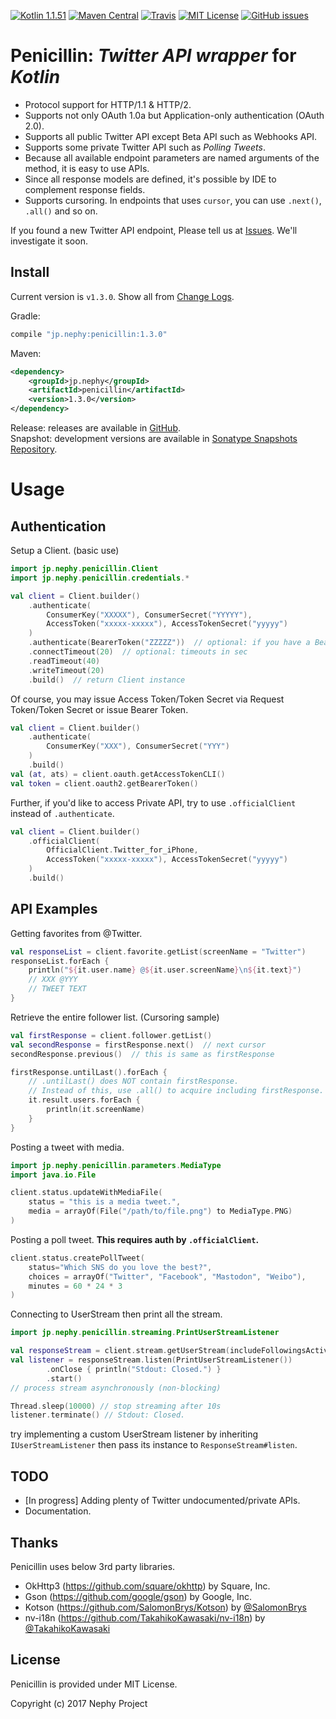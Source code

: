 [![Kotlin 1.1.51](https://img.shields.io/badge/Kotlin-1.1.51-blue.svg)](http://kotlinlang.org)
[![Maven Central](https://img.shields.io/maven-central/v/jp.nephy/penicillin.svg)](https://search.maven.org/#search%7Cga%7C1%7Cg%3A%22jp.nephy%22)
[![Travis](https://img.shields.io/travis/NephyProject/Penicillin.svg)](https://travis-ci.org/NephyProject/Penicillin/builds)
[![MIT License](https://img.shields.io/github/license/NephyProject/Penicillin.svg)](https://github.com/NephyProject/Penicillin/blob/master/LICENSE)
[![GitHub issues](https://img.shields.io/github/issues/NephyProject/Penicillin.svg)](https://github.com/NephyProject/Penicillin/issues)

Penicillin: *Twitter* *API* *wrapper* for *Kotlin*
===========================

- Protocol support for HTTP/1.1 & HTTP/2.
- Supports not only OAuth 1.0a but Application-only authentication (OAuth 2.0).
- Supports all public Twitter API except Beta API such as Webhooks API.
- Supports some private Twitter API such as *Polling* *Tweets*.
- Because all available endpoint parameters are named arguments of the method, it is easy to use APIs.
- Since all response models are defined, it's possible by IDE to complement response fields.
- Supports cursoring. In endpoints that uses `cursor`, you can use `.next()`, `.all()` and so on.

If you found a new Twitter API endpoint, Please tell us at [Issues](https://github.com/NephyProject/Penicillin/issues). We'll investigate it soon.

Install
-------
Current version is `v1.3.0`. Show all from [Change Logs](https://github.com/NephyProject/Penicillin/blob/master/CHANGELOG.md).

Gradle:
```groovy
compile "jp.nephy:penicillin:1.3.0"
```

Maven:
```xml
<dependency>
    <groupId>jp.nephy</groupId>
    <artifactId>penicillin</artifactId>
    <version>1.3.0</version>
</dependency>
```

Release: releases are available in [GitHub](https://github.com/NephyProject/Penicillin/releases).  
Snapshot: development versions are available in [Sonatype Snapshots Repository](https://oss.sonatype.org/content/repositories/snapshots/jp/nephy/penicillin/).

Usage
=====

Authentication
-------------
Setup a Client. (basic use)
```kotlin
import jp.nephy.penicillin.Client
import jp.nephy.penicillin.credentials.*

val client = Client.builder()
    .authenticate(
        ConsumerKey("XXXXX"), ConsumerSecret("YYYYY"),
        AccessToken("xxxxx-xxxxx"), AccessTokenSecret("yyyyy")
    )
    .authenticate(BearerToken("ZZZZZ"))  // optional: if you have a Bearer Token
    .connectTimeout(20)  // optional: timeouts in sec
    .readTimeout(40)
    .writeTimeout(20)
    .build()  // return Client instance
```

Of course, you may issue Access Token/Token Secret via Request Token/Token Secret or issue Bearer Token.
```kotlin
val client = Client.builder()
    .authenticate(
        ConsumerKey("XXX"), ConsumerSecret("YYY")
    )
    .build()
val (at, ats) = client.oauth.getAccessTokenCLI()
val token = client.oauth2.getBearerToken()
```

Further, if you'd like to access Private API, try to use `.officialClient` instead of `.authenticate`.
```kotlin
val client = Client.builder()
    .officialClient(
        OfficialClient.Twitter_for_iPhone,
        AccessToken("xxxxx-xxxxx"), AccessTokenSecret("yyyyy")
    )
    .build()
```

API Examples
-------------
Getting favorites from @Twitter.
```kotlin
val responseList = client.favorite.getList(screenName = "Twitter")
responseList.forEach {
    println("${it.user.name} @${it.user.screenName}\n${it.text}")
    // XXX @YYY
    // TWEET TEXT
}
```


Retrieve the entire follower list. (Cursoring sample)
```kotlin
val firstResponse = client.follower.getList()
val secondResponse = firstResponse.next()  // next cursor
secondResponse.previous()  // this is same as firstResponse

firstResponse.untilLast().forEach {
    // .untilLast() does NOT contain firstResponse.
    // Instead of this, use .all() to acquire including firstResponse.
    it.result.users.forEach {
        println(it.screenName)
    }
}
```


Posting a tweet with media.
```kotlin
import jp.nephy.penicillin.parameters.MediaType
import java.io.File

client.status.updateWithMediaFile(
    status = "this is a media tweet.",
    media = arrayOf(File("/path/to/file.png") to MediaType.PNG)
)
```


Posting a poll tweet. **This requires auth by `.officialClient`.**
```kotlin
client.status.createPollTweet(
    status="Which SNS do you love the best?",
    choices = arrayOf("Twitter", "Facebook", "Mastodon", "Weibo"),
    minutes = 60 * 24 * 3
)
```


Connecting to UserStream then print all the stream.
```kotlin
import jp.nephy.penicillin.streaming.PrintUserStreamListener

val responseStream = client.stream.getUserStream(includeFollowingsActivity = true)
val listener = responseStream.listen(PrintUserStreamListener())
        .onClose { println("Stdout: Closed.") }
        .start()
// process stream asynchronously (non-blocking)

Thread.sleep(10000) // stop streaming after 10s
listener.terminate() // Stdout: Closed.
```
try implementing a custom UserStream listener by inheriting `IUserStreamListener` then pass its instance to `ResponseStream#listen`.


TODO
-------
- [In progress] Adding plenty of Twitter undocumented/private APIs.
- Documentation.


Thanks
---------
Penicillin uses below 3rd party libraries.
- OkHttp3 (https://github.com/square/okhttp) by Square, Inc.
- Gson (https://github.com/google/gson) by Google, Inc.
- Kotson (https://github.com/SalomonBrys/Kotson) by [@SalomonBrys](https://github.com/SalomonBrys)
- nv-i18n (https://github.com/TakahikoKawasaki/nv-i18n) by [@TakahikoKawasaki](https://github.com/TakahikoKawasaki)


License
---------
Penicillin is provided under MIT License.  

Copyright (c) 2017 Nephy Project
